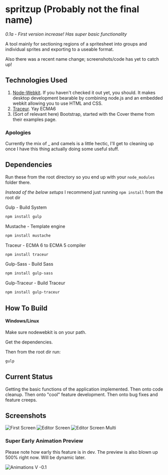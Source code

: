spritzup (Probably not the final name)
========

*0.1a - First version increase! Has super basic functionality*

A tool mainly for sectioning regions of a spritesheet into groups and individual sprites and exporting to a useable format.

Also there was a recent name change; screenshots/code has yet to catch up!

Technologies Used
------------------
1. [Node-Webkit](https://github.com/rogerwang/node-webkit). If you haven't checked it out yet, you should. It makes desktop development bearable by combining node.js and an embedded webkit allowing you to use HTML and CSS.
2. [Traceur](https://github.com/google/traceur-compiler). Yay ECMA6
3. (Sort of relevant here) Bootstrap, started with the Cover theme from their examples page.

### Apologies
Currently the mix of _ and camels is a little hectic, I'll get to cleaning up once I have this thing actually doing some useful stuff.

Dependencies
------------
Run these from the root directory so you end up with your `node_modules` folder there.

*Instead of the below setups* I recommend just running `npm install` from the root dir

Gulp - Build System
```bash
npm install gulp
```

Mustache - Template engine
```bash
npm install mustache
```

Traceur - ECMA 6 to ECMA 5 compiler
```bash
npm install traceur
```

Gulp-Sass - Build Sass
```bash
npm install gulp-sass
```

Gulp-Traceur - Build Traceur
```bash
npm install gulp-traceur
```

How To Build
------------
#### Windows/Linux

Make sure nodewebkit is on your path.

Get the dependencies.

Then from the root dir run:
```bash
gulp
```

Current Status
--------------

Getting the basic functions of the application implemented. Then onto code cleanup. Then onto "cool" feature development. Then onto bug fixes and feature creeps.

Screenshots
-----------
![First Screen](https://github.com/dennmat/spritzup/raw/master/screenshots/main-5-19-2014.png "Main Screen")
![Editor Screen](https://github.com/dennmat/spritzup/raw/master/screenshots/editor-6-15-2014.png "Editor Screen")
![Editor Screen Multi](https://github.com/dennmat/spritzup/raw/master/screenshots/editor-multiselect-6-16-2014.png "Editor Screen Multi Select")

### Super Early Animation Preview
Please note how early this feature is in dev. The preview is also blown up 500% right now. Will be dynamic later.

![Animations V -0.1](https://github.com/dennmat/spritzup/raw/master/screenshots/early-animations.gif "Animations Preview")
